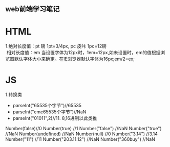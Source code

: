 ## web前端学习笔记
# HTML
1.绝对长度值：pt 磅 1pt=3/4px, pc 皮咔 1pc=12磅<br/>
  相对长度值：em 当设置字体为12px时，1em=12px,如未设置时，em的值根据浏览器默认字体大小来确定。在IE浏览器默认字体为16px;em/2=ex;<br/>
# JS
1.转换类
<ul>
  <li>parseInt("65535个字节")//65535</li>
  <li>parseInt("emc65535个字节")//NaN</li>
 <li>parseInt("01011",2)//11. 8,16进制以此类推</li>
 </ul>
 <div style="border:solid 1px purple；width：30px;">
 Number(false)//0 
 Number(true) //1
 Number("false") //NaN
 Number("true") //NaN
 Number(undefined) //NaN
 Number(null) //0
 Number("3.14") //3.14
 Number("11") //11
 Number("203.11.12") //NaN
 Number("360buy") //NaN
 </div
 


